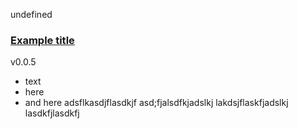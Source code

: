 undefined  
 ### [Example title](https://github.com/donaldwasserman/demo-outlook-addin/releases/tag/v0.0.5)  
  v0.0.5  
  - text
- here 
- and here 
adsflkasdjflasdkjf
asd;fjalsdfkjadslkj
lakdsjflaskfjadslkj lasdkfjlasdkfj